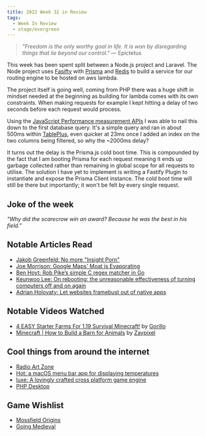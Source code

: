 ```yaml
---
title: 2022 Week 32 in Review
tags:
  - Week In Review
  - stage/evergreen
---
```



> _"Freedom is the only worthy goal in life. It is won by disregarding things that lie beyond our control."_
> — Epictetus

This week has been spent split between a Node.js project and Laravel. The Node project uses [Fasifty](https://www.fastify.io/) with [Prisma](https://www.prisma.io/) and [Redis](https://redis.io/) to build a service for our routing engine to be hosted on aws lambda.

The project itself is going well, coming from PHP there was a huge shift in mindset needed at the beginning as building for lambda comes with its own constraints. When making requests for example I kept hitting a delay of two seconds before each request would process.

Using the [JavaScript Performance measurement APIs](https://nodejs.org/api/perf_hooks.html#performance-measurement-apis) I was able to nail this down to the first database query. It's a simple query and ran in about 500ms within [TablePlus](https://tableplus.com/), even quicker at 23ms once I added an index on the two columns being filtered, so why the ~2000ms delay?

It turns out the delay is the Prisma.js cold boot time. This is compounded by the fact that I am booting Prisma for each request meaning it ends up garbage collected rather than remaining in global scope for all requests to utilise. The solution I have yet to implement is writing a Fastify Plugin to instantiate and expose the Prisma Client instance. The cold boot time will still be there but importantly; it won't be felt by every single request.

## Joke of the week
_"Why did the scarecrow win an award? Because he was the best in his field."_

## Notable Articles Read
- [Jakob Greenfeld: No more "Insight Porn"](https://jakobgreenfeld.com/insight-porn)
- [Joe Morrison: Google Maps' Moat is Evaporating](https://joemorrison.substack.com/p/google-maps-moat-is-evaporating)
- [Ben Hoyt: Rob Pike’s simple C regex matcher in Go](https://benhoyt.com/writings/rob-pike-regex/)
- [Keunwoo Lee: On rebooting: the unreasonable effectiveness of turning computers off and on again](https://keunwoo.com/notes/rebooting/)
- [Adrian Holovaty: Let websites framebust out of native apps](https://www.holovaty.com/writing/framebust-native-apps/)

## Notable Videos Watched
- [4 EASY Starter Farms For 1.19 Survival Minecraft!](https://www.youtube.com/watch?v=e0LqWbILLDY) by [Gorillo](https://www.youtube.com/c/Gorillo)
- [Minecraft | How to Build a Barn for Animals](https://www.youtube.com/watch?v=c0Xh6R98BIk) by [Zaypixel](https://www.youtube.com/c/Zaypixel)

## Cool things from around the internet
- [Radio Art Zone](https://radioart.zone/)
- [Hot: a macOS menu bar app for displaying temperatures](https://github.com/macmade/Hot)
- [luxe: A lovingly crafted cross platform game engine](https://luxeengine.com/)
- [PHP Desktop](https://github.com/cztomczak/phpdesktop)

## Game Wishlist
- [Mossfield Origins](https://store.steampowered.com/app/1836400/Mossfield_Origins/)
- [Going Medieval](https://store.steampowered.com/app/1029780/Going_Medieval/)
